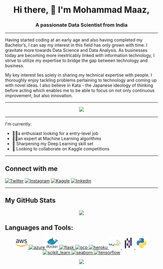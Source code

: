 <h1 align="center">Hi there, 👋 I'm Mohammad Maaz,</h2>
<h3 align="center">A passionate Data Scientist from India</h3>

---

Having started coding at an early age and also having completed my Bachelor’s, I can say my interest in this field has only grown with time. I gravitate more towards Data Science and Data Analysis. As businesses today are becoming more inextricably linked with information technology, I strive to utilize my expertise to bridge the gap between technology and business.       

My key interest lies solely in sharing my technical expertise with people. I thoroughly enjoy tackling problems pertaining to technology and coming up with novel ideas. I also believe in Kata - the Japanese ideology of thinking before acting which enables me to be able to focus on not only continuous improvement, but also innovation.

---
<!-- ![competition_light](https://road-to-kaggle-grandmaster.vercel.app/api/badges/theelahi/competition/light)
![dataset](https://road-to-kaggle-grandmaster.vercel.app/api/badges/theelahi/dataset/light)
![notebook](https://road-to-kaggle-grandmaster.vercel.app/api/badges/theelahi/notebook/light)
![discussion](https://road-to-kaggle-grandmaster.vercel.app/api/badges/theelahi/discussion/light) -->

<p align=center>
<a href="https://www.kaggle.com/theelahi"><img height="25" src="https://img.shields.io/badge/Kaggle-profile-%2320beff"></a>
</p>

---
I'm currently:
- 👩‍💻a enthusiast looking for a entry-level job
- 👩‍💻an expert at Machine Learning algorithms
- 🌱 Sharpening my Deep Learning skill set
- 👯 Looking to collaborate on Kaggle competitions
---

[linkedin]: https://www.linkedin.com/in/theelahi/
[twitter]: https://twitter.com/The_elahi
[instagram]: https://www.instagram.com/the_elahi/
[kaggle]: https://www.kaggle.com/theelahi

## Connect with me
[<img align="center" alt="Twitter" width="30px" src="https://cdn.jsdelivr.net/npm/simple-icons@v3/icons/twitter.svg" />][twitter]
[<img align="center" alt="Instagram" width="30px" src="https://cdn.jsdelivr.net/npm/simple-icons@v3/icons/instagram.svg" />][instagram]
[<img align="center" alt="Kaggle" width="30px" src="https://cdn.jsdelivr.net/npm/simple-icons@3.13.0/icons/kaggle.svg" />][kaggle]
[<img align="center" alt="linkedin" width="30px" src="https://cdn.jsdelivr.net/npm/simple-icons@3.13.0/icons/linkedin.svg" />][linkedin]



---

## My GitHub Stats
<p align="center">
  <img align="center" src="https://github-readme-stats.vercel.app/api/top-langs/?username=TheElahi&layout=compact)]" />
</p>

<h2 align="left">Languages and Tools:</h2>
<p align="center"> <a href="https://aws.amazon.com" target="_blank" rel="noreferrer"> <img src="https://raw.githubusercontent.com/devicons/devicon/master/icons/amazonwebservices/amazonwebservices-original-wordmark.svg" alt="aws" width="40" height="40"/> </a> <a href="https://azure.microsoft.com/en-in/" target="_blank" rel="noreferrer"> <img src="https://www.vectorlogo.zone/logos/microsoft_azure/microsoft_azure-icon.svg" alt="azure" width="40" height="40"/> </a> <a href="https://www.docker.com/" target="_blank" rel="noreferrer"> <img src="https://raw.githubusercontent.com/devicons/devicon/master/icons/docker/docker-original-wordmark.svg" alt="docker" width="40" height="40"/> </a> <a href="https://flask.palletsprojects.com/" target="_blank" rel="noreferrer"> <img src="https://www.vectorlogo.zone/logos/pocoo_flask/pocoo_flask-icon.svg" alt="flask" width="40" height="40"/> </a> <a href="https://cloud.google.com" target="_blank" rel="noreferrer"> <img src="https://www.vectorlogo.zone/logos/google_cloud/google_cloud-icon.svg" alt="gcp" width="40" height="40"/> </a> <a href="https://heroku.com" target="_blank" rel="noreferrer"> <img src="https://www.vectorlogo.zone/logos/heroku/heroku-icon.svg" alt="heroku" width="40" height="40"/> </a> <a href="https://www.mysql.com/" target="_blank" rel="noreferrer"> <img src="https://raw.githubusercontent.com/devicons/devicon/master/icons/mysql/mysql-original-wordmark.svg" alt="mysql" width="40" height="40"/> </a> <a href="https://pandas.pydata.org/" target="_blank" rel="noreferrer"> <img src="https://raw.githubusercontent.com/devicons/devicon/2ae2a900d2f041da66e950e4d48052658d850630/icons/pandas/pandas-original.svg" alt="pandas" width="40" height="40"/> </a> <a href="https://www.python.org" target="_blank" rel="noreferrer"> <img src="https://raw.githubusercontent.com/devicons/devicon/master/icons/python/python-original.svg" alt="python" width="40" height="40"/> </a> <a href="https://scikit-learn.org/" target="_blank" rel="noreferrer"> <img src="https://upload.wikimedia.org/wikipedia/commons/0/05/Scikit_learn_logo_small.svg" alt="scikit_learn" width="40" height="40"/> </a> <a href="https://seaborn.pydata.org/" target="_blank" rel="noreferrer"> <img src="https://seaborn.pydata.org/_images/logo-mark-lightbg.svg" alt="seaborn" width="40" height="40"/> </a> <a href="https://www.tensorflow.org" target="_blank" rel="noreferrer"> <img src="https://www.vectorlogo.zone/logos/tensorflow/tensorflow-icon.svg" alt="tensorflow" width="40" height="40"/> </a> </p>


<p align=center>
<img height="25" src="https://komarev.com/ghpvc/?username=TheElahi&color=brightgreen" />
<a href="https://github.com/TheElahi">
</a>
</p>


<!-- ![Elahi's github stats](https://github-readme-stats.vercel.app/api?username=TheElahi&show_icons=true&hide=contribs,issues)
